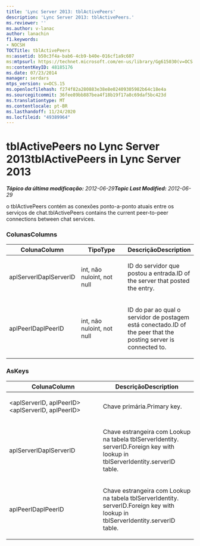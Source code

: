 ```yaml
---
title: 'Lync Server 2013: tblActivePeers'
description: 'Lync Server 2013: tblActivePeers.'
ms.reviewer: ''
ms.author: v-lanac
author: lanachin
f1.keywords:
- NOCSH
TOCTitle: tblActivePeers
ms:assetid: b50c3f4a-bab6-4cb9-b40e-016cf1a9c607
ms:mtpsurl: https://technet.microsoft.com/en-us/library/Gg615030(v=OCS.15)
ms:contentKeyID: 48185176
ms.date: 07/23/2014
manager: serdars
mtps_version: v=OCS.15
ms.openlocfilehash: f274f82a280883e38e8e02409305982b64c18e4a
ms.sourcegitcommit: 36fee89bb887bea4f18b19f17a8c69daf5bc423d
ms.translationtype: MT
ms.contentlocale: pt-BR
ms.lasthandoff: 11/24/2020
ms.locfileid: "49389964"
---
```

# <a name="tblactivepeers-in-lync-server-2013"></a><span data-ttu-id="11535-103">tblActivePeers no Lync Server 2013</span><span class="sxs-lookup"><span data-stu-id="11535-103">tblActivePeers in Lync Server 2013</span></span>

<div data-xmlns="http://www.w3.org/1999/xhtml">

<div class="topic" data-xmlns="http://www.w3.org/1999/xhtml" data-msxsl="urn:schemas-microsoft-com:xslt" data-cs="https://msdn.microsoft.com/">

<div data-asp="https://msdn2.microsoft.com/asp">



</div>

<div id="mainSection">

<div id="mainBody"><span data-ttu-id="11535-104">

<span> </span></span><span class="sxs-lookup"><span data-stu-id="11535-104">

<span> </span></span></span>

<span data-ttu-id="11535-105">_**Tópico da última modificação:** 2012-06-29_</span><span class="sxs-lookup"><span data-stu-id="11535-105">_**Topic Last Modified:** 2012-06-29_</span></span>

<span data-ttu-id="11535-106">o tblActivePeers contém as conexões ponto-a-ponto atuais entre os serviços de chat.</span><span class="sxs-lookup"><span data-stu-id="11535-106">tblActivePeers contains the current peer-to-peer connections between chat services.</span></span>

### <a name="columns"></a><span data-ttu-id="11535-107">Colunas</span><span class="sxs-lookup"><span data-stu-id="11535-107">Columns</span></span>

<table>
<colgroup>
<col style="width: 33%" />
<col style="width: 33%" />
<col style="width: 33%" />
</colgroup>
<thead>
<tr class="header">
<th><span data-ttu-id="11535-108">Coluna</span><span class="sxs-lookup"><span data-stu-id="11535-108">Column</span></span></th>
<th><span data-ttu-id="11535-109">Tipo</span><span class="sxs-lookup"><span data-stu-id="11535-109">Type</span></span></th>
<th><span data-ttu-id="11535-110">Descrição</span><span class="sxs-lookup"><span data-stu-id="11535-110">Description</span></span></th>
</tr>
</thead>
<tbody>
<tr class="odd">
<td><p><span data-ttu-id="11535-111">aplServerID</span><span class="sxs-lookup"><span data-stu-id="11535-111">aplServerID</span></span></p></td>
<td><p><span data-ttu-id="11535-112">int, não nulo</span><span class="sxs-lookup"><span data-stu-id="11535-112">int, not null</span></span></p></td>
<td><p><span data-ttu-id="11535-113">ID do servidor que postou a entrada.</span><span class="sxs-lookup"><span data-stu-id="11535-113">ID of the server that posted the entry.</span></span></p></td>
</tr>
<tr class="even">
<td><p><span data-ttu-id="11535-114">aplPeerID</span><span class="sxs-lookup"><span data-stu-id="11535-114">aplPeerID</span></span></p></td>
<td><p><span data-ttu-id="11535-115">int, não nulo</span><span class="sxs-lookup"><span data-stu-id="11535-115">int, not null</span></span></p></td>
<td><p><span data-ttu-id="11535-116">ID do par ao qual o servidor de postagem está conectado.</span><span class="sxs-lookup"><span data-stu-id="11535-116">ID of the peer that the posting server is connected to.</span></span></p></td>
</tr>
</tbody>
</table>


### <a name="keys"></a><span data-ttu-id="11535-117">As</span><span class="sxs-lookup"><span data-stu-id="11535-117">Keys</span></span>

<table>
<colgroup>
<col style="width: 50%" />
<col style="width: 50%" />
</colgroup>
<thead>
<tr class="header">
<th><span data-ttu-id="11535-118">Coluna</span><span class="sxs-lookup"><span data-stu-id="11535-118">Column</span></span></th>
<th><span data-ttu-id="11535-119">Descrição</span><span class="sxs-lookup"><span data-stu-id="11535-119">Description</span></span></th>
</tr>
</thead>
<tbody>
<tr class="odd">
<td><p><span data-ttu-id="11535-120">&lt;aplServerID, aplPeerID&gt;</span><span class="sxs-lookup"><span data-stu-id="11535-120">&lt;aplServerID, aplPeerID&gt;</span></span></p></td>
<td><p><span data-ttu-id="11535-121">Chave primária.</span><span class="sxs-lookup"><span data-stu-id="11535-121">Primary key.</span></span></p></td>
</tr>
<tr class="even">
<td><p><span data-ttu-id="11535-122">aplServerID</span><span class="sxs-lookup"><span data-stu-id="11535-122">aplServerID</span></span></p></td>
<td><p><span data-ttu-id="11535-123">Chave estrangeira com Lookup na tabela tblServerIdentity. serverID.</span><span class="sxs-lookup"><span data-stu-id="11535-123">Foreign key with lookup in tblServerIdentity.serverID table.</span></span></p></td>
</tr>
<tr class="odd">
<td><p><span data-ttu-id="11535-124">aplPeerID</span><span class="sxs-lookup"><span data-stu-id="11535-124">aplPeerID</span></span></p></td>
<td><p><span data-ttu-id="11535-125">Chave estrangeira com Lookup na tabela tblServerIdentity. serverID.</span><span class="sxs-lookup"><span data-stu-id="11535-125">Foreign key with lookup in tblServerIdentity.serverID table.</span></span></p></td>
</tr>
</tbody>
</table><span data-ttu-id="11535-126">


</div>

<span> </span>

</div>

</div>

</span><span class="sxs-lookup"><span data-stu-id="11535-126">


</div>

<span> </span>

</div>

</div>

</span></span></div>

